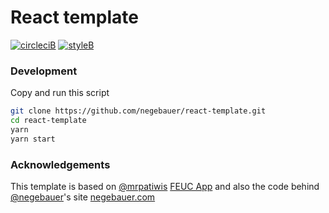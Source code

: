 # React template

[![circleciB]][circleciL]
[![styleB]][styleL]

### Development

Copy and run this script

```bash
git clone https://github.com/negebauer/react-template.git
cd react-template
yarn
yarn start
```

### Acknowledgements

This template is based on [@mrpatiwis](https://github.com/mrpatiwi) [FEUC App](https://github.com/open-source-uc/FEUC-mobile) and also the code behind [@negebauer](https://github.com/negebauer)'s site [negebauer.com](https://negebauer.com)

<!-- Badges -->

[circleciL]:https://circleci.com/gh/negebauer/react-template
[circleciB]:https://circleci.com/gh/negebauer/react-template.svg?style=svg

[styleL]:https://github.com/prettier/prettier
[styleB]:https://img.shields.io/badge/code%20style-prettier-brightgreen.svg?style=flat
